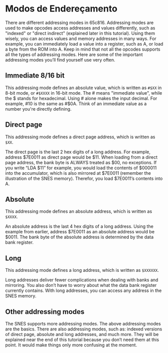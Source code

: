 # Modos de Endereçamento

There are different addressing modes in 65c816. Addressing modes are used to make opcodes access addresses and values differently, such as "indexed" or "direct indirect" \(explained later in this tutorial\). Using them wisely, you can access values and memory addresses in many ways. For example, you can immediately load a value into a register, such as A, or load a byte from the ROM into A. Keep in mind that not all the opcodes supports all the types of addressing modes. Here are some of the important addressing modes you’ll find yourself use very often.

## Immediate 8/16 bit

This addressing mode defines an absolute value, which is written as `#$XX` in 8-bit mode, or `#$XXXX` in 16-bit mode. The \# means "immediate value", while the $ stands for hexadecimal. Using \# alone makes the input decimal. For example, \#10 is the same as \#$0A. Think of an immediate value as a number you're directly defining.

## Direct page

This addressing mode defines a direct page address, which is written as `$XX`.

The direct page is the last 2 hex digits of a long address. For example, address $7E0011 as direct page would be $11. When loading from a direct page address, the bank byte is ALWAYS treated as $00, no exceptions. If you write “LDA $11” for example, you would load the contents of $000011 into the accumulator, which is also mirrored at $7E0011 \(remember the illustration of the SNES memory\). Therefor, you load $7E0011’s contents into A.

## Absolute

This addressing mode defines an absolute address, which is written as `$XXXX`.

An absolute address is the last 4 hex digits of a long address. Using the example from earlier, address $7E0011 as an absolute address would be $0011. The bank byte of the absolute address is determined by the data bank register.

## Long

This addressing mode defines a long address, which is written as `$XXXXXX`.

Long addresses deliver fewer complications when dealing with banks and mirroring. You also don’t have to worry about what the data bank register currently contains. With long addresses, you can access any address in the SNES memory.

## Other addressing modes

The SNES supports more addressing modes. The above addressing modes are the basics. There are also addressing modes, such as: indexed versions of direct page, absolute and long addresses, and much more. They will be explained near the end of this tutorial because you don’t need them at this point. It would make things only more confusing at the moment.

